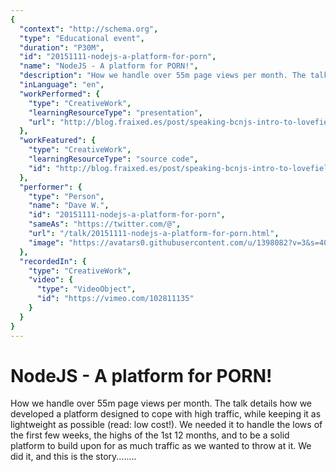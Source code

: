 ```yaml
---
{
  "context": "http://schema.org",
  "type": "Educational event",
  "duration": "P30M",
  "id": "20151111-nodejs-a-platform-for-porn",
  "name": "NodeJS - A platform for PORN!",
  "description": "How we handle over 55m page views per month. The talk details how we developed a platform designed to cope with high traffic, while keeping it as lightweight as possible (read: low cost!). We needed it to handle the lows of the first few weeks, the highs of the 1st 12 months, and to be a solid platform to build upon for as much traffic as we wanted to throw at it. We did it, and this is the story........",
  "inLanguage": "en",
  "workPerformed": {
    "type": "CreativeWork",
    "learningResourceType": "presentation",
    "url": "http://blog.fraixed.es/post/speaking-bcnjs-intro-to-lovefield/"
  },
  "workFeatured": {
    "type": "CreativeWork",
    "learningResourceType": "source code",
    "id": "http://blog.fraixed.es/post/speaking-bcnjs-intro-to-lovefield/"
  },
  "performer": {
    "type": "Person",
    "name": "Dave W.",
    "id": "20151111-nodejs-a-platform-for-porn",
    "sameAs": "https://twitter.com/@",
    "url": "/talk/20151111-nodejs-a-platform-for-porn.html",
    "image": "https://avatars0.githubusercontent.com/u/1398082?v=3&s=400"
  },
  "recordedIn": {
    "type": "CreativeWork",
    "video": {
      "type": "VideoObject",
      "id": "https://vimeo.com/102811135"
    }
  }
}
---
```

# NodeJS - A platform for PORN!

How we handle over 55m page views per month. The talk details how we developed a platform designed to cope with high traffic, while keeping it as lightweight as possible (read: low cost!). We needed it to handle the lows of the first few weeks, the highs of the 1st 12 months, and to be a solid platform to build upon for as much traffic as we wanted to throw at it. We did it, and this is the story........